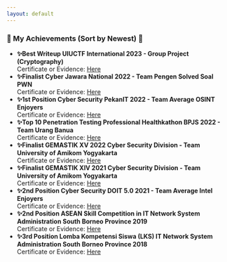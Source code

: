 ```yaml
---
layout: default
---
```

### 🔐 My Achievements (Sort by Newest) 🔐
- **✨Best Writeup UIUCTF International 2023 - Group Project (Cryptography)**\
Certificate or Evidence: [Here](/images/achievements/UIUCTF_2023_Best_Writeup.png)
- **✨Finalist Cyber Jawara National 2022 - Team Pengen Solved Soal PWN**\
Certificate or Evidence: [Here](/images/achievements/Finalist_CyberJawara2022.png)
- **✨1st Position Cyber Security PekanIT 2022 - Team Average OSINT Enjoyers**\
Certificate or Evidence: [Here](/files/Juara%201%20Cyber%20Security%20Pekan%20IT%202022%20-%20Muhammad%20Ichwan%20(2).pdf)
- **✨Top 10 Penetration Testing Professional Healthkathon BPJS 2022 - Team Urang Banua**\
Certificate or Evidence: [Here](/files/Muhammad%20Ichwan_Finalis%20BPJS%20Healthkathon%20-%20Urang%20Banua.pdf)
- **✨Finalist GEMASTIK XV 2022 Cyber Security Division - Team University of Amikom Yogyakarta**\
Certificate or Evidence: [Here](/files/Finalis%20Gemastik15%20Muhammad%20Ichwan.pdf)
- **✨Finalist GEMASTIK XIV 2021 Cyber Security Division - Team University of Amikom Yogyakarta**\
Certificate or Evidence: [Here](/files/Muhammad%20Ichwan_Gemastik2021.pdf)
- **✨2nd Position Cyber Security DOIT 5.0 2021 - Team Average Intel Enjoyers**\
Certificate or Evidence: [Here](/files/Muhammad%20Ichwan_Juara%202%20Cyber%20Security%20DOIT%205.0.pdf)
- **✨2nd Position ASEAN Skill Competition in IT Network System Administration South Borneo Province 2019**\
Certificate or Evidence: [Here](/files/Muhammad%20Ichwan_Juara%202%20ASC%20IT%20Network%20System%20Administration.pdf)
- **✨3rd Position Lomba Kompetensi Siswa (LKS) IT Network System Administration South Borneo Province 2018**\
Certificate or Evidence: [Here](/files/Muhammad%20Ichwan_Juara%203%20LKS%20IT%20Network%20System%20Administration.pdf)